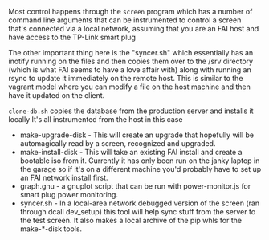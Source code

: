 Most control happens through the `screen` program which has a number of command line arguments that can be instrumented
to control a screen that's connected via a local network, assuming that you are an FAI host and have access to the
TP-Link smart plug

The other important thing here is the "syncer.sh" which essentially has an inotify running on the files and then copies them over to the /srv directory (which is what FAI seems to have a love affair with) along with running an rsync to update it immediately on the remote host.  This is similar to the vagrant model where you can modify a file on the host machine and then have it updated on the client.

`clone-db.sh` copies the database from the production server and installs it locally
It's all instrumented from the host in this case

 * make-upgrade-disk - This will create an upgrade that hopefully will be automagically read by a screen, recognized and upgraded.
 * make-install-disk - This will take an existing FAI install and create a bootable iso from it. Currently it has only been run on the janky laptop in the garage so if it's on a different machine you'd probably have to set up an FAI network install first.
 * graph.gnu - a gnuplot script that can be run with power-monitor.js for smart plug power monitoring.
 * syncer.sh - In a local-area network debugged version of the screen (ran through dcall dev_setup) this tool will help sync stuff from the server to the test screen. It also makes a local archive of the pip whls for the make-*-disk tools.
